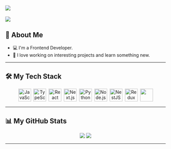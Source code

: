 # <img src="https://readme-typing-svg.herokuapp.com?font=Fira+Code&size=26&color=fff&pause=100&width=500&lines=👋+Hi+there%2C+I'm+Anton" />
<img
  src="https://i.pinimg.com/1200x/72/3b/3b/723b3b3d37669eae43670b2ab96be2b0.jpg"
/>
## 🌟 About Me

- 💻 I'm a Frontend Developer.
- 🚀 I love working on interesting projects and learn something new.

---

## 🛠️ My Tech Stack

<div align="center">
  <div>
    <img src="https://cdn.jsdelivr.net/gh/devicons/devicon/icons/javascript/javascript-original.svg" title="JavaScript" alt="JavaScript" width="40" height="40"/>&nbsp;
    <img src="https://cdn.jsdelivr.net/gh/devicons/devicon/icons/typescript/typescript-original.svg" title="TypeScript" alt="TypeScript" width="40" height="40"/>&nbsp;
    <img src="https://upload.wikimedia.org/wikipedia/commons/thumb/a/a7/React-icon.svg/1150px-React-icon.svg.png" title="React" alt="React" width="40" height="40"/>&nbsp;
    <img src="https://www.svgrepo.com/show/354113/nextjs-icon.svg" title="Next.js" alt="Next.js" width="40" height="40" style="background-color:white;"/>&nbsp;
    <img src="https://cdn.jsdelivr.net/gh/devicons/devicon/icons/python/python-original.svg" title="Python" alt="Python" width="40" height="40"/>&nbsp;
    <img src="https://p7.hiclipart.com/preview/558/166/499/node-js-javascript-react-express-js-linux-foundation-mongodb-icons.jpg" title="Node.js" alt="Node.js" width="40" height="40"/>&nbsp;
    <img src="https://static-00.iconduck.com/assets.00/nestjs-icon-512x510-9nvpcyc3.png" title="NestJS" alt="NestJS" width="40" height="40"/>&nbsp;
    <img src="https://raw.githubusercontent.com/reduxjs/redux/master/logo/logo.png" title="Redux Toolkit" alt="Redux Toolkit" width="40" height="40"/>&nbsp;
    <img src="https://user-images.githubusercontent.com/958486/218346783-72be5ae3-b953-4dd7-b239-788a882fdad6.svg" height=40/>
  </div>
</div>

---

## 📊 My GitHub Stats

<div align="center">
  <img src="https://github-readme-stats.vercel.app/api?username=oki1oki&show_icons=true&hide=stars">
  <img src="https://streak-stats.demolab.com?user=oki1oki&mode=weekly">
</div>

---
